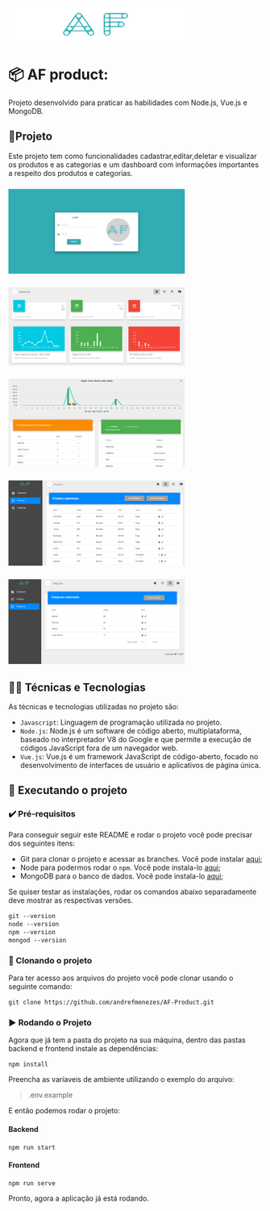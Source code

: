 
#   <img src="./assets/logo2.png" width="350" />

# 📦 AF product:

Projeto desenvolvido para praticar as habilidades com Node.js, Vue.js e MongoDB.

## 🎯Projeto

Este projeto tem como funcionalidades cadastrar,editar,deletar e visualizar os produtos e as categorias e um dashboard com informações importantes a respeito dos produtos e categorias.

###   <img src="./assets/login.png" width="350" />
###   <img src="./assets/dash.png" width="350" />
###   <img src="./assets/dash2.png" width="350" />
###   <img src="./assets/produtos.png" width="350" />
###   <img src="./assets/categorias.png" width="350" />

## 🧑‍💻 Técnicas e Tecnologias

As técnicas e tecnologias utilizadas no projeto são:

- `Javascript`: Linguagem de programação utilizada no projeto.
- `Node.js`: Node.js é um software de código aberto, multiplataforma, baseado no interpretador V8 do Google e que permite a execução de códigos JavaScript fora de um      navegador web.
- `Vue.js`: Vue.js é um framework JavaScript de código-aberto, focado no desenvolvimento de interfaces de usuário e aplicativos de página única.

## 📲 Executando o projeto

### ✔️ Pré-requisitos

Para conseguir seguir este README e rodar o projeto você pode precisar dos seguintes itens:

- Git para clonar o projeto e acessar as branches. Você pode instalar [aqui](https://git-scm.com/downloads);
- Node para podermos rodar o `npm`. Você pode instala-lo [aqui](https://nodejs.org/en/);
- MongoDB para o banco de dados. Você pode instala-lo [aqui](https://www.mongodb.com/try/download/community);

Se quiser testar as instalações, rodar os comandos abaixo separadamente deve mostrar as respectivas versões.

```
git --version
node --version
npm --version
mongod --version
```

### 🐙 Clonando o projeto

Para ter acesso aos arquivos do projeto você pode clonar usando o seguinte comando:

```
git clone https://github.com/andrefmenezes/AF-Product.git
```

### ▶️ Rodando o Projeto

Agora que já tem a pasta do projeto na sua máquina, dentro das pastas backend e frontend instale as dependências:

```
npm install
```

Preencha as varíaveis de ambiente utilizando o exemplo do arquivo:

> .env.example

E então podemos rodar o projeto:

#### Backend
```
npm run start
```
#### Frontend
```
npm run serve
```

Pronto, agora a aplicação já está rodando.
